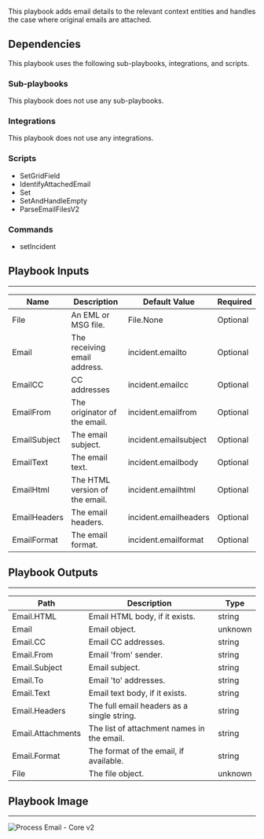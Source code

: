 This playbook adds email details to the relevant context entities and handles the case where original emails are attached.

## Dependencies
This playbook uses the following sub-playbooks, integrations, and scripts.

### Sub-playbooks
This playbook does not use any sub-playbooks.

### Integrations
This playbook does not use any integrations.

### Scripts
* SetGridField
* IdentifyAttachedEmail
* Set
* SetAndHandleEmpty
* ParseEmailFilesV2

### Commands
* setIncident

## Playbook Inputs
---

| **Name** | **Description** | **Default Value** | **Required** |
| --- | --- | --- | --- |
| File | An EML or MSG file. | File.None | Optional |
| Email | The receiving email address. | incident.emailto | Optional |
| EmailCC | CC addresses | incident.emailcc | Optional |
| EmailFrom | The originator of the email. | incident.emailfrom | Optional |
| EmailSubject | The email subject. | incident.emailsubject | Optional |
| EmailText | The email text. | incident.emailbody | Optional |
| EmailHtml | The HTML version of the email. | incident.emailhtml | Optional |
| EmailHeaders | The email headers. | incident.emailheaders | Optional |
| EmailFormat | The email format. | incident.emailformat | Optional |

## Playbook Outputs
---

| **Path** | **Description** | **Type** |
| --- | --- | --- |
| Email.HTML | Email HTML body, if it exists. | string |
| Email | Email object. | unknown |
| Email.CC | Email CC addresses. | string |
| Email.From | Email 'from' sender. | string |
| Email.Subject | Email subject. | string |
| Email.To | Email 'to' addresses. | string |
| Email.Text | Email text body, if it exists. | string |
| Email.Headers | The full email headers as a single string. | string |
| Email.Attachments | The list of attachment names in the email. | string |
| Email.Format | The format of the email, if available. | string |
| File | The file object. | unknown |

## Playbook Image
---
![Process Email - Core v2](../doc_files/Process_Email_-_Core_v2.png)